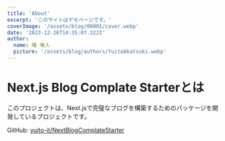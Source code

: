```yaml
---
title: 'About'
excerpt: 'このサイトはデモページです。'
coverImage: '/assets/blog/00001/cover.webp'
date: '2023-12-26T14:35:07.322Z'
author:
  name: 曙 唯人
  picture: '/assets/blog/authors/YuitoAkatsuki.webp'
---
```


# Next.js Blog Complate Starterとは

このプロジェクトは、Next.jsで完璧なブログを構築するためのパッケージを開発しているプロジェクトです。

GitHub: [yuito-it/NextBlogComplateStarter](https://github.com/yuito-it/NextBlogComplateStarter)
